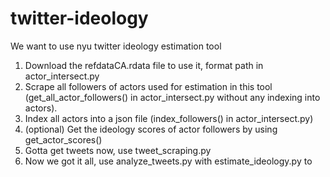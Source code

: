# twitter-ideology
We want to use nyu twitter ideology estimation tool
1. Download the refdataCA.rdata file to use it, format path in actor_intersect.py
2. Scrape all followers of actors used for estimation in this tool (get_all_actor_followers() in
actor_intersect.py without any indexing into actors).
3. Index all actors into a json file (index_followers() in actor_intersect.py)
4. (optional) Get the ideology scores of actor followers by using get_actor_scores()
5. Gotta get tweets now, use tweet_scraping.py
6. Now we got it all, use analyze_tweets.py with estimate_ideology.py to 
